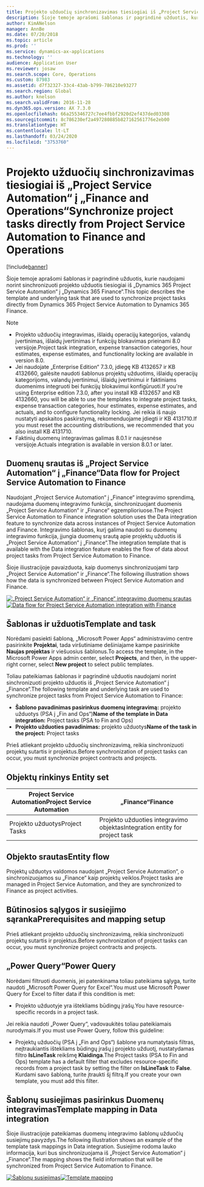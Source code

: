 ```yaml
---
title: Projekto užduočių sinchronizavimas tiesiogiai iš „Project Service Automation“ į „Finance and Operations“
description: Šioje temoje aprašomi šablonas ir pagrindinė užduotis, kurie naudojami norint sinchronizuoti projekto užduotis tiesiogiai iš „Microsoft Dynamics 365 Project Service Automation“ į „Dynamics 365 Finance“.
author: KimANelson
manager: AnnBe
ms.date: 07/20/2018
ms.topic: article
ms.prod: ''
ms.service: dynamics-ax-applications
ms.technology: ''
audience: Application User
ms.reviewer: josaw
ms.search.scope: Core, Operations
ms.custom: 87983
ms.assetid: d7f32327-33c4-43ab-b799-786210e93277
ms.search.region: Global
ms.author: knelson
ms.search.validFrom: 2016-11-28
ms.dyn365.ops.version: AX 7.3.0
ms.openlocfilehash: 66a255346727c7ee4fbbf2920d2ef437ded03308
ms.sourcegitcommit: 8c786230ef2a497280885b827162561776e2eb00
ms.translationtype: HT
ms.contentlocale: lt-LT
ms.lasthandoff: 03/24/2020
ms.locfileid: "3753760"
---
```

# <a name="synchronize-project-tasks-directly-from-project-service-automation-to-finance-and-operations"></a><span data-ttu-id="76a49-103">Projekto užduočių sinchronizavimas tiesiogiai iš „Project Service Automation“ į „Finance and Operations“</span><span class="sxs-lookup"><span data-stu-id="76a49-103">Synchronize project tasks directly from Project Service Automation to Finance and Operations</span></span>

[!include[banner](../includes/banner.md)]

<span data-ttu-id="76a49-104">Šioje temoje aprašomi šablonas ir pagrindinė užduotis, kurie naudojami norint sinchronizuoti projekto užduotis tiesiogiai iš „Dynamics 365 Project Service Automation“ į „Dynamics 365 Finance“.</span><span class="sxs-lookup"><span data-stu-id="76a49-104">This topic describes the template and underlying task that are used to synchronize project tasks directly from Dynamics 365 Project Service Automation to Dynamics 365 Finance.</span></span>

> [!NOTE]
> - <span data-ttu-id="76a49-105">Projekto užduočių integravimas, išlaidų operacijų kategorijos, valandų įvertinimas, išlaidų įvertinimas ir funkcijų blokavimas prieinami 8.0 versijoje.</span><span class="sxs-lookup"><span data-stu-id="76a49-105">Project task integration, expense transaction categories, hour estimates, expense estimates, and functionality locking are available in version 8.0.</span></span>
> - <span data-ttu-id="76a49-106">Jei naudojate „Enterprise Edition“ 7.3.0, įdiegę KB 4132657 ir KB 4132660, galėsite naudoti šablonus projektų užduotims, išlaidų operacijų kategorijoms, valandų įvertinimui, išlaidų įvertinimui ir faktiniams duomenims integruoti bei funkcijų blokavimui konfigūruoti.</span><span class="sxs-lookup"><span data-stu-id="76a49-106">If you're using Enterprise edition 7.3.0, after you install KB 4132657 and KB 4132660, you will be able to use the templates to integrate project tasks, expense transaction categories, hour estimates, expense estimates, and actuals, and to configure functionality locking.</span></span> <span data-ttu-id="76a49-107">Jei reikia iš naujo nustatyti apskaitos paskirstymą, rekomenduojame įdiegti ir KB 4131710.</span><span class="sxs-lookup"><span data-stu-id="76a49-107">If you must reset the accounting distributions, we recommended that you also install KB 4131710.</span></span>
> - <span data-ttu-id="76a49-108">Faktinių duomenų integravimas galimas 8.0.1 ir naujesnėse versijoje.</span><span class="sxs-lookup"><span data-stu-id="76a49-108">Actuals integration is available in version 8.0.1 or later.</span></span>

## <a name="data-flow-for-project-service-automation-to-finance"></a><span data-ttu-id="76a49-109">Duomenų srautas iš „Project Service Automation“ į „Finance“</span><span class="sxs-lookup"><span data-stu-id="76a49-109">Data flow for Project Service Automation to Finance</span></span>

<span data-ttu-id="76a49-110">Naudojant „Project Service Automation“ į „Finance“ integravimo sprendimą, naudojama duomenų integravimo funkcija, sinchronizuojant duomenis „Project Service Automation“ ir „Finance“ egzemplioriuose.</span><span class="sxs-lookup"><span data-stu-id="76a49-110">The Project Service Automation to Finance integration solution uses the Data integration feature to synchronize data across instances of Project Service Automation and Finance.</span></span> <span data-ttu-id="76a49-111">Integravimo šablonas, kurį galima naudoti su duomenų integravimo funkcija, įjungia duomenų srautą apie projektų užduotis iš „Project Service Automation“ į „Finance“.</span><span class="sxs-lookup"><span data-stu-id="76a49-111">The integration template that is available with the Data integration feature enables the flow of data about project tasks from Project Service Automation to Finance.</span></span>

<span data-ttu-id="76a49-112">Šioje iliustracijoje pavaizduota, kaip duomenys sinchronizuojami tarp „Project Service Automation“ ir „Finance“.</span><span class="sxs-lookup"><span data-stu-id="76a49-112">The following illustration shows how the data is synchronized between Project Service Automation and Finance.</span></span>

<span data-ttu-id="76a49-113">[![„Project Service Automation“ ir „Finance“ integravimo duomenų srautas](./media/ProjectTasksFlow.png)](./media/ProjectTasksFlow.png)</span><span class="sxs-lookup"><span data-stu-id="76a49-113">[![Data flow for Project Service Automation integration with Finance](./media/ProjectTasksFlow.png)](./media/ProjectTasksFlow.png)</span></span>

## <a name="template-and-task"></a><span data-ttu-id="76a49-114">Šablonas ir užduotis</span><span class="sxs-lookup"><span data-stu-id="76a49-114">Template and task</span></span>

<span data-ttu-id="76a49-115">Norėdami pasiekti šabloną, „Microsoft Power Apps“ administravimo centre pasirinkite **Projektai**, tada viršutiniame dešiniajame kampe pasirinkite **Naujas projektas** ir viešuosius šablonus.</span><span class="sxs-lookup"><span data-stu-id="76a49-115">To access the template, in the Microsoft Power Apps admin center, select **Projects**, and then, in the upper-right corner, select **New project** to select public templates.</span></span>

<span data-ttu-id="76a49-116">Toliau pateikiamas šablonas ir pagrindinė užduotis naudojami norint sinchronizuoti projekto užduotis iš „Project Service Automation“ į „Finance“.</span><span class="sxs-lookup"><span data-stu-id="76a49-116">The following template and underlying task are used to synchronize project tasks from Project Service Automation to Finance:</span></span>

- <span data-ttu-id="76a49-117">**Šablono pavadinimas pasirinkus duomenų integravimą:** projekto užduotys (PSA į „Fin and Ops“)</span><span class="sxs-lookup"><span data-stu-id="76a49-117">**Name of the template in Data integration:** Project tasks (PSA to Fin and Ops)</span></span>
- <span data-ttu-id="76a49-118">**Projekto užduoties pavadinimas:** projekto užduotys</span><span class="sxs-lookup"><span data-stu-id="76a49-118">**Name of the task in the project:** Project tasks</span></span>

<span data-ttu-id="76a49-119">Prieš atliekant projekto užduočių sinchronizavimą, reikia sinchronizuoti projektų sutartis ir projektus.</span><span class="sxs-lookup"><span data-stu-id="76a49-119">Before synchronization of project tasks can occur, you must synchronize project contracts and projects.</span></span>

## <a name="entity-set"></a><span data-ttu-id="76a49-120">Objektų rinkinys </span><span class="sxs-lookup"><span data-stu-id="76a49-120">Entity set</span></span>

| <span data-ttu-id="76a49-121">Project Service Automation</span><span class="sxs-lookup"><span data-stu-id="76a49-121">Project Service Automation</span></span> | <span data-ttu-id="76a49-122">„Finance“</span><span class="sxs-lookup"><span data-stu-id="76a49-122">Finance</span></span>                             |
|----------------------------|-------------------------------------|
| <span data-ttu-id="76a49-123">Projekto užduotys</span><span class="sxs-lookup"><span data-stu-id="76a49-123">Project Tasks</span></span>              | <span data-ttu-id="76a49-124">Projekto užduoties integravimo objektas</span><span class="sxs-lookup"><span data-stu-id="76a49-124">Integration entity for project task</span></span> |

## <a name="entity-flow"></a><span data-ttu-id="76a49-125">Objekto srautas</span><span class="sxs-lookup"><span data-stu-id="76a49-125">Entity flow</span></span>

<span data-ttu-id="76a49-126">Projektų užduotys valdomos naudojant „Project Service Automation“, o sinchronizuojamos su „Finance“ kaip projektų veiklos.</span><span class="sxs-lookup"><span data-stu-id="76a49-126">Project tasks are managed in Project Service Automation, and they are synchronized to Finance as project activities.</span></span>

## <a name="prerequisites-and-mapping-setup"></a><span data-ttu-id="76a49-127">Būtinosios sąlygos ir susiejimo sąranka</span><span class="sxs-lookup"><span data-stu-id="76a49-127">Prerequisites and mapping setup</span></span>

<span data-ttu-id="76a49-128">Prieš atliekant projekto užduočių sinchronizavimą, reikia sinchronizuoti projektų sutartis ir projektus.</span><span class="sxs-lookup"><span data-stu-id="76a49-128">Before synchronization of project tasks can occur, you must synchronize project contracts and projects.</span></span>

## <a name="power-query"></a><span data-ttu-id="76a49-129">„Power Query“</span><span class="sxs-lookup"><span data-stu-id="76a49-129">Power Query</span></span>

<span data-ttu-id="76a49-130">Norėdami filtruoti duomenis, jei patenkinama toliau pateikiama sąlyga, turite naudoti „Microsoft Power Query for Excel“.</span><span class="sxs-lookup"><span data-stu-id="76a49-130">You must use Microsoft Power Query for Excel to filter data if this condition is met:</span></span>

- <span data-ttu-id="76a49-131">Projekto užduotyje yra ištekliams būdingų įrašų.</span><span class="sxs-lookup"><span data-stu-id="76a49-131">You have resource-specific records in a project task.</span></span>

<span data-ttu-id="76a49-132">Jei reikia naudoti „Power Query“, vadovaukitės toliau pateikiamais nurodymais.</span><span class="sxs-lookup"><span data-stu-id="76a49-132">If you must use Power Query, follow this guideline:</span></span>

- <span data-ttu-id="76a49-133">Projektų užduočių (PSA į „Fin and Ops“) šablone yra numatytasis filtras, neįtraukiantis ištekliams būdingų įrašų į projekto užduotį, nustatydamas filtro **IsLineTask** reikšmę **Klaidinga**.</span><span class="sxs-lookup"><span data-stu-id="76a49-133">The Project tasks (PSA to Fin and Ops) template has a default filter that excludes resource-specific records from a project task by setting the filter on **IsLineTask** to **False**.</span></span> <span data-ttu-id="76a49-134">Kurdami savo šabloną, turite įtraukti šį filtrą.</span><span class="sxs-lookup"><span data-stu-id="76a49-134">If you create your own template, you must add this filter.</span></span>

## <a name="template-mapping-in-data-integration"></a><span data-ttu-id="76a49-135">Šablonų susiejimas pasirinkus Duomenų integravimas</span><span class="sxs-lookup"><span data-stu-id="76a49-135">Template mapping in Data integration</span></span>

<span data-ttu-id="76a49-136">Šioje iliustracijoje pateikiamas duomenų integravimo šablonų užduočių susiejimų pavyzdys.</span><span class="sxs-lookup"><span data-stu-id="76a49-136">The following illustration shows an example of the template task mappings in Data integration.</span></span> <span data-ttu-id="76a49-137">Susiejime rodoma lauko informacija, kuri bus sinchronizuojama iš „Project Service Automation“ į „Finance“.</span><span class="sxs-lookup"><span data-stu-id="76a49-137">The mapping shows the field information that will be synchronized from Project Service Automation to Finance.</span></span>

<span data-ttu-id="76a49-138">[![Šablonų susiejimas](./media/ProjectTasksMapping.png)](./media/ProjectTasksMapping.png)</span><span class="sxs-lookup"><span data-stu-id="76a49-138">[![Template mapping](./media/ProjectTasksMapping.png)](./media/ProjectTasksMapping.png)</span></span>
